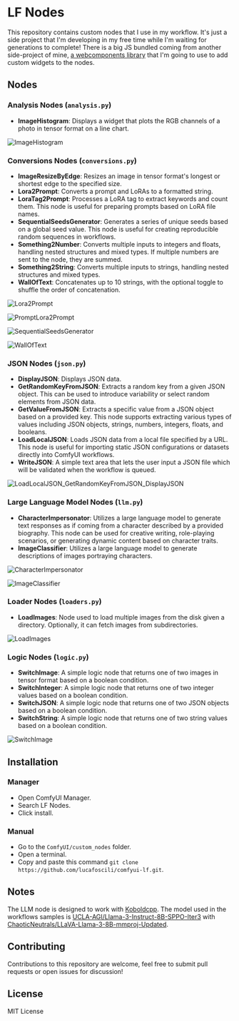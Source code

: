# LF Nodes

This repository contains custom nodes that I use in my workflow.
It's just a side project that I'm developing in my free time while I'm waiting for generations to complete!
There is a big JS bundled coming from another side-project of mine, [a webcomponents library](https://github.com/lucafoscili/ketchup-lite) that I'm going to use to add custom widgets to the nodes.

## Nodes

### Analysis Nodes (`analysis.py`)

- **ImageHistogram**: Displays a widget that plots the RGB channels of a photo in tensor format on a line chart.
  
![ImageHistogram](https://github.com/lucafoscili/comfyui-lf/blob/792f573544096949c8123939d77006f5bfb00216/docs/images/ImageHistogram.png "Displays the RGB channels of an image")

### Conversions Nodes (`conversions.py`)

- **ImageResizeByEdge**: Resizes an image in tensor format's longest or shortest edge to the specified size.
- **Lora2Prompt**: Converts a prompt and LoRAs to a formatted string.
- **LoraTag2Prompt**: Processes a LoRA tag to extract keywords and count them. This node is useful for preparing prompts based on LoRA file names.
- **SequentialSeedsGenerator**: Generates a series of unique seeds based on a global seed value. This node is useful for creating reproducible random sequences in workflows.
- **Something2Number**: Converts multiple inputs to integers and floats, handling nested structures and mixed types. If multiple numbers are sent to the node, they are summed.
- **Something2String**: Converts multiple inputs to strings, handling nested structures and mixed types.
- **WallOfText**: Concatenates up to 10 strings, with the optional toggle to shuffle the order of concatenation.

![Lora2Prompt](https://github.com/lucafoscili/comfyui-lf/blob/792f573544096949c8123939d77006f5bfb00216/docs/images/Lora2Prompt.png "Extracts keywords from LoRA filenames")

![PromptLora2Prompt](https://github.com/lucafoscili/comfyui-lf/blob/792f573544096949c8123939d77006f5bfb00216/docs/images/PromptLora2Prompt.png "Splits LoRA tags from a prompt, extracting keywords in their place")

![SequentialSeedsGenerator](https://github.com/lucafoscili/comfyui-lf/blob/792f573544096949c8123939d77006f5bfb00216/docs/images/SequentialSeedGenerator.png "Massive seed generator")

![WallOfText](https://github.com/lucafoscili/comfyui-lf/blob/792f573544096949c8123939d77006f5bfb00216/docs/images/WallOfText.png "Massive string concat")

### JSON Nodes (`json.py`)

- **DisplayJSON**: Displays JSON data.
- **GetRandomKeyFromJSON**: Extracts a random key from a given JSON object. This can be used to introduce variability or select random elements from JSON data.
- **GetValueFromJSON**: Extracts a specific value from a JSON object based on a provided key. This node supports extracting various types of values including JSON objects, strings, numbers, integers, floats, and booleans.
- **LoadLocalJSON**: Loads JSON data from a local file specified by a URL. This node is useful for importing static JSON configurations or datasets directly into ComfyUI workflows.
- **WriteJSON**: A simple text area that lets the user input a JSON file which will be validated when the workflow is queued.

![LoadLocalJSON_GetRandomKeyFromJSON_DisplayJSON](https://github.com/lucafoscili/comfyui-lf/blob/792f573544096949c8123939d77006f5bfb00216/docs/images/LoadLocalJSON_GetRandomKeyFromJSON_DisplayJSON.png "Demonstrates loading local JSON and displaying it")

### Large Language Model Nodes (`llm.py`)

- **CharacterImpersonator**: Utilizes a large language model to generate text responses as if coming from a character described by a provided biography. This node can be used for creative writing, role-playing scenarios, or generating dynamic content based on character traits.
- **ImageClassifier**: Utilizes a large language model to generate descriptions of images portraying characters.

![CharacterImpersonator](https://github.com/lucafoscili/comfyui-lf/blob/792f573544096949c8123939d77006f5bfb00216/docs/images/CharacterLLM.png "Talking with Cleopatra")

![ImageClassifier](https://github.com/lucafoscili/comfyui-lf/blob/792f573544096949c8123939d77006f5bfb00216/docs/images/ImageClassifier.png "Describe images")

### Loader Nodes (`loaders.py`)

- **LoadImages**: Node used to load multiple images from the disk given a directory. Optionally, it can fetch images from subdirectories.

![LoadImages](https://github.com/lucafoscili/comfyui-lf/blob/792f573544096949c8123939d77006f5bfb00216/docs/images/LoadImages.png "Loads base64 previews and displays filename on hover")

### Logic Nodes (`logic.py`)

- **SwitchImage**: A simple logic node that returns one of two images in tensor format based on a boolean condition.
- **SwitchInteger**: A simple logic node that returns one of two integer values based on a boolean condition.
- **SwitchJSON**: A simple logic node that returns one of two JSON objects based on a boolean condition.
- **SwitchString**: A simple logic node that returns one of two string values based on a boolean condition.

![SwitchImage](https://github.com/lucafoscili/comfyui-lf/blob/792f573544096949c8123939d77006f5bfb00216/docs/images/SwitchImage.png "Displays a text showing whether the boolean is true or not")

## Installation

### Manager

- Open ComfyUI Manager.
- Search LF Nodes.
- Click install.

### Manual

- Go to the `ComfyUI/custom_nodes` folder.
- Open a terminal.
- Copy and paste this command `git clone https://github.com/lucafoscili/comfyui-lf.git`.

## Notes

The LLM node is designed to work with [Koboldcpp](https://github.com/LostRuins/koboldcpp/tree/v1.73).
The model used in the workflows samples is [UCLA-AGI/Llama-3-Instruct-8B-SPPO-Iter3](https://huggingface.co/UCLA-AGI/Llama-3-Instruct-8B-SPPO-Iter3) with [ChaoticNeutrals/LLaVA-Llama-3-8B-mmproj-Updated](https://huggingface.co/ChaoticNeutrals/LLaVA-Llama-3-8B-mmproj-Updated).

## Contributing

Contributions to this repository are welcome, feel free to submit pull requests or open issues for discussion!

## License

MIT License
